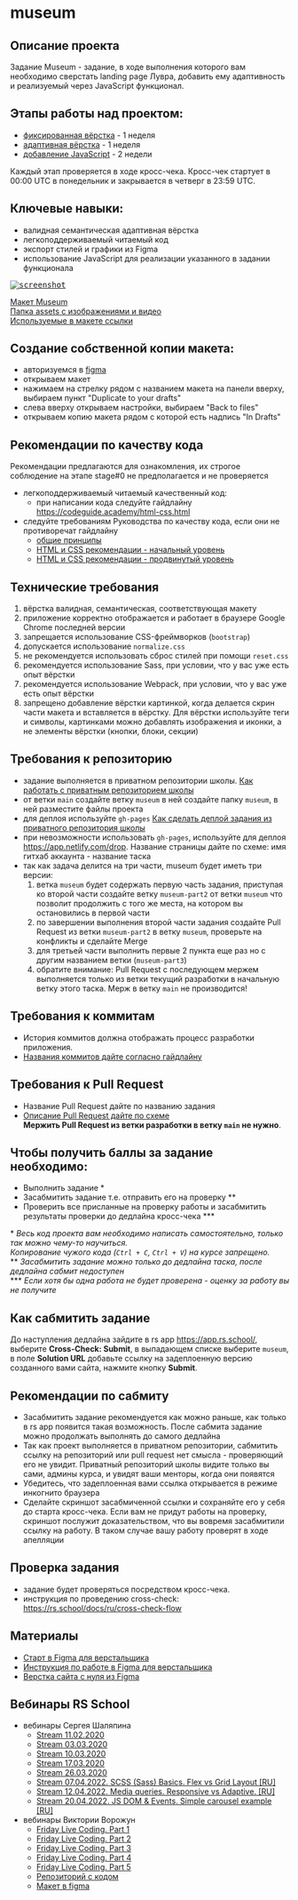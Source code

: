 # museum

## Описание проекта

Задание Museum - задание, в ходе выполнения которого вам необходимо сверстать landing page Лувра, добавить ему адаптивность и реализуемый через JavaScript функционал.

## Этапы работы над проектом:

- [фиксированная вёрстка](museum-fixed.md) - 1 неделя
- [адаптивная вёрстка](museum-adaptive.md) - 1 неделя
- [добавление JavaScript](museum-dom.md) - 2 недели

Каждый этап проверяется в ходе кросс-чека.
Кросс-чек стартует в 00:00 UTC в понедельник и закрывается в четверг в 23:59 UTC.

## Ключевые навыки:

- валидная семантическая адаптивная вёрстка
- легкоподдерживаемый читаемый код
- экспорт стилей и графики из Figma
- использование JavaScript для реализации указанного в задании функционала

<kbd>[![screenshot](../images/museum1-prev.jpg)](https://raw.githubusercontent.com/rolling-scopes-school/tasks/master/tasks/images/museum1.jpg)</kbd>

[Макет Museum](https://www.figma.com/file/xkP6mIaq7uG1Uru7CpasXq/Museum-04.09)  
[Папка assets с изображениями и видео](https://github.com/rolling-scopes-school/stage1-tasks/tree/museum)  
[Используемые в макете ссылки](https://github.com/rolling-scopes-school/stage1-tasks/blob/museum/README.md)

## Создание собственной копии макета:

- авторизуемся в [figma](https://www.figma.com/)
- открываем макет
- нажимаем на стрелку рядом с названием макета на панели вверху, выбираем пункт "Duplicate to your drafts"
- слева вверху открываем настройки, выбираем "Back to files"
- открываем копию макета рядом с которой есть надпись "In Drafts"

## Рекомендации по качеству кода

Рекомендации предлагаются для ознакомления, их строгое соблюдение на этапе stage#0 не предполагается и не проверяется

- легкоподдерживаемый читаемый качественный код:
  - при написании кода следуйте гайдлайну https://codeguide.academy/html-css.html
- следуйте требованиям Руководства по качеству кода, если они не противоречат гайдлайну
  - [общие принципы](../../stage1/modules/clean-code/materials/generic-principles.md)
  - [HTML и CSS рекомендации - начальный уровень](../../stage1/modules/clean-code/materials/html-and-css.md)
  - [HTML и CSS рекомендации - продвинутый уровень](../../stage1/modules/clean-code/materials/html-and-css-extended.md)

## Технические требования

1. вёрстка валидная, семантическая, соответствующая макету
2. приложение корректно отображается и работает в браузере Google Chrome последней версии
3. запрещается использование CSS-фреймворков (`bootstrap`)
4. допускается использование `normalize.css`
5. не рекомендуется использовать сброс стилей при помощи `reset.css`
6. рекомендуется использование Sass, при условии, что у вас уже есть опыт вёрстки
7. рекомендуется использование Webpack, при условии, что у вас уже есть опыт вёрстки
8. запрещено добавление вёрстки картинкой, когда делается скрин части макета и вставляется в вёрстку. Для вёрстки используйте теги и символы, картинками можно добавлять изображения и иконки, а не элементы вёрстки (кнопки, блоки, секции)

## Требования к репозиторию

- задание выполняется в приватном репозитории школы. [Как работать с приватным репозиторием школы](https://rs.school/docs/ru/private-repository)
- от ветки `main` создайте ветку `museum` в ней создайте папку `museum`, в ней разместите файлы проекта
- для деплоя используйте `gh-pages` [Как сделать деплой задания из приватного репозитория школы](https://rs.school/docs/ru/private-repository#как-сделать-деплой-задания-из-приватного-репозитория-школы)
- при невозможности использовать `gh-pages`, используйте для деплоя https://app.netlify.com/drop. Название страницы дайте по схеме: имя гитхаб аккаунта - название таска
- так как задача делится на три части, museum будет иметь три версии:
  1.  ветка `museum` будет содержать первую часть задания, приступая ко второй части создайте ветку `museum-part2` от ветки `museum` что позволит продолжить с того же места, на котором вы остановились в первой части
  2.  по завершении выполнения второй части задания создайте Pull Request из ветки `museum-part2` в ветку `museum`, проверьте на конфликты и сделайте Merge
  3.  для третьей части выполнить первые 2 пункта еще раз но с другим названием ветки (`museum-part3`)
  4.  обратите внимание: Pull Request с последующем мержем выполняется только из ветки текущий разработки в начальную ветку этого таска. Мерж в ветку `main` не производится!

## Требования к коммитам

- История коммитов должна отображать процесс разработки приложения.
- [Названия коммитов дайте согласно гайдлайну](https://rs.school/docs/ru/git-convention)

## Требования к Pull Request

- Название Pull Request дайте по названию задания
- [Описание Pull Request дайте по схеме](https://rs.school/docs/ru/pull-request-review-process#требования-к-pull-request-pr)  
  **Мержить Pull Request из ветки разработки в ветку `main` не нужно**.

## Чтобы получить баллы за задание необходимо:

- Выполнить задание \*
- Засабмитить задание т.е. отправить его на проверку \*\*
- Проверить все присланные на проверку работы и засабмитить результаты проверки до дедлайна кросс-чека \*\*\*

\* _Весь код проекта вам необходимо написать самостоятельно, только так можно чему-то научиться.  
Копирование чужого кода (`Ctrl + C`, `Ctrl + V`) на курсе запрещено._  
\*\* _Засабмитить задание можно только до дедлайна таска, после дедлайна сабмит недоступен_  
\*\*\* _Если хотя бы одна работа не будет проверена - оценку за работу вы не получите_

## Как сабмитить задание

До наступления дедлайна зайдите в rs app https://app.rs.school/, выберите **Cross-Check: Submit**, в выпадающем списке выберите `museum`, в поле **Solution URL** добавьте ссылку на задеплоенную версию созданного вами сайта, нажмите кнопку **Submit**.

## Рекомендации по сабмиту

- Засабмитить задание рекомендуется как можно раньше, как только в rs app появится такая возможность. После сабмита задание можно продолжать выполнять до самого дедлайна
- Так как проект выполняется в приватном репозитории, сабмитить ссылку на репозиторий или pull request нет смысла - проверяющий его не увидит. Приватный репозиторий школы видите только вы сами, админы курса, и увидят ваши менторы, когда они появятся
- Убедитесь, что задеплоенная вами ссылка открывается в режиме инкогнито браузера
- Сделайте скриншот засабмиченной ссылки и сохраняйте его у себя до старта кросс-чека. Если вам не придут работы на проверку, скриншот послужит доказательством, что вы вовремя засабмитили ссылку на работу. В таком случае вашу работу проверят в ходе апелляции

## Проверка задания

- задание будет проверяться посредством кросс-чека.
- инструкция по проведению cross-check: https://rs.school/docs/ru/cross-check-flow

## Материалы

- [Старт в Figma для верстальщика](https://htmlacademy.ru/blog/soft/figma)
- [Инструкция по работе в Figma для верстальщика](https://breezzly.ru/guides/start-v-figma-dlya-verstalshhika)
- [Верстка сайта с нуля из Figma](https://www.youtube.com/playlist?list=PL5_s7xdj2Vsw-bCx5nOZJMFIiHwRgok--)

## Вебинары RS School

- вебинары Сергея Шаляпина
  - [Stream 11.02.2020](https://youtu.be/UQavTWiTpnA)
  - [Stream 03.03.2020](https://youtu.be/PhRVJC0kBGE)
  - [Stream 10.03.2020](https://youtu.be/_5f0kznOM_A)
  - [Stream 17.03.2020](https://youtu.be/0M9Rz-wXYas)
  - [Stream 26.03.2020](https://youtu.be/fFDw7AH2OXo)
  - [Stream 07.04.2022. SCSS (Sass) Basics. Flex vs Grid Layout [RU]](https://youtu.be/MOrQRgP8kbo)
  - [Stream 12.04.2022. Media queries. Responsive vs Adaptive. [RU]](https://youtu.be/CbtdP2vGOI8)
  - [Stream 20.04.2022. JS DOM & Events. Simple carousel example [RU]](https://youtu.be/2xP-HahCtio)
- вебинары Виктории Ворожун
  - [Friday Live Coding. Part 1](https://youtu.be/ZAde-IJAHzo)
  - [Friday Live Coding. Part 2](https://youtu.be/BJENQIX2e2o)
  - [Friday Live Coding. Part 3](https://youtu.be/fooyYgIuZe8)
  - [Friday Live Coding. Part 4](https://youtu.be/Qk2UGlFNKPE)
  - [Friday Live Coding. Part 5](https://youtu.be/ouZnGUefneQ)
  - [Репозиторий с кодом](https://github.com/ViktoriyaVorozhun/friday-live-coding/tree/develop)
  - [Макет в figma](https://www.figma.com/file/fw0GA18nmpVjTBzjtiEK2L/Friday_Live_Coding?node-id=0%3A1)
